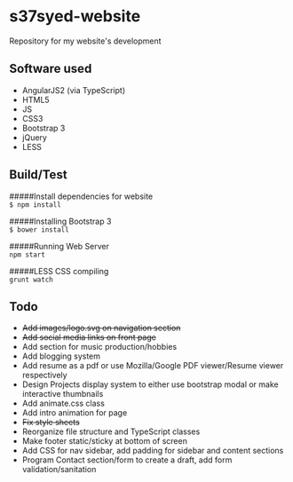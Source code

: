 # s37syed-website  
Repository for my website's development

## Software used  
* AngularJS2 (via TypeScript)  
* HTML5  
* JS  
* CSS3  
* Bootstrap 3  
* jQuery  
* LESS  

## Build/Test  
#####Install dependencies for website  
`$ npm install`  

#####Installing Bootstrap 3  
`$ bower install`  

#####Running Web Server  
`npm start`  

#####LESS CSS compiling  
`grunt watch`  

## Todo
* ~~Add images/logo.svg on navigation section~~  
* ~~Add social media links on front page~~  
* Add section for music production/hobbies  
* Add blogging system  
* Add resume as a pdf or use Mozilla/Google PDF viewer/Resume viewer respectively  
* Design Projects display system to either use bootstrap modal or make interactive thumbnails
* Add animate.css class 
* Add intro animation for page
* ~~Fix style sheets~~
* Reorganize file structure and TypeScript classes
* Make footer static/sticky at bottom of screen
* Add CSS for nav sidebar, add padding for sidebar and content sections
* Program Contact section/form to create a draft, add form validation/sanitation
